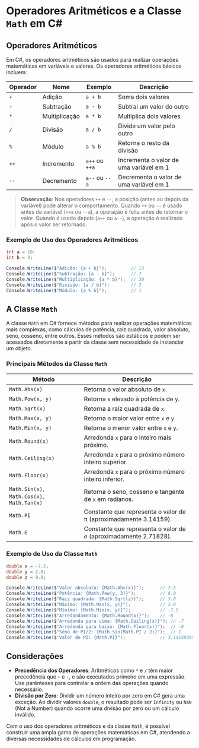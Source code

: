 # Operadores Aritméticos e a Classe `Math` em C#

## Operadores Aritméticos

Em C#, os operadores aritméticos são usados para realizar operações matemáticas em variáveis e valores. Os operadores aritméticos básicos incluem:

| Operador | Nome       | Exemplo      | Descrição                                |
|----------|------------|--------------|------------------------------------------|
| `+`      | Adição     | `a + b`      | Soma dois valores                        |
| `-`      | Subtração  | `a - b`      | Subtrai um valor do outro                |
| `*`      | Multiplicação | `a * b`  | Multiplica dois valores                  |
| `/`      | Divisão    | `a / b`      | Divide um valor pelo outro               |
| `%`      | Módulo     | `a % b`      | Retorna o resto da divisão               |
| `++`     | Incremento | `a++` ou `++a` | Incrementa o valor de uma variável em 1  |
| `--`     | Decremento | `a--` ou `--a` | Decrementa o valor de uma variável em 1  |

> **Observação**: Nos operadores `++` e `--`, a posição (antes ou depois da variável) pode alterar o comportamento. Quando `++` ou `--` é usado antes da variável (`++a` ou `--a`), a operação é feita antes de retornar o valor. Quando é usado depois (`a++` ou `a--`), a operação é realizada após o valor ser retornado.

### Exemplo de Uso dos Operadores Aritméticos

```csharp
int a = 10;
int b = 3;

Console.WriteLine($"Adição: {a + b}");         // 13
Console.WriteLine($"Subtração: {a - b}");      // 7
Console.WriteLine($"Multiplicação: {a * b}");  // 30
Console.WriteLine($"Divisão: {a / b}");        // 3
Console.WriteLine($"Módulo: {a % b}");         // 1
```

## A Classe `Math`

A classe `Math` em C# fornece métodos para realizar operações matemáticas mais complexas, como cálculos de potência, raiz quadrada, valor absoluto, seno, cosseno, entre outros. Esses métodos são estáticos e podem ser acessados diretamente a partir da classe sem necessidade de instanciar um objeto.

### Principais Métodos da Classe `Math`

| Método                | Descrição                                                                 |
|-----------------------|---------------------------------------------------------------------------|
| `Math.Abs(x)`         | Retorna o valor absoluto de `x`.                                         |
| `Math.Pow(x, y)`      | Retorna `x` elevado à potência de `y`.                                   |
| `Math.Sqrt(x)`        | Retorna a raiz quadrada de `x`.                                          |
| `Math.Max(x, y)`      | Retorna o maior valor entre `x` e `y`.                                   |
| `Math.Min(x, y)`      | Retorna o menor valor entre `x` e `y`.                                   |
| `Math.Round(x)`       | Arredonda `x` para o inteiro mais próximo.                               |
| `Math.Ceiling(x)`     | Arredonda `x` para o próximo número inteiro superior.                    |
| `Math.Floor(x)`       | Arredonda `x` para o próximo número inteiro inferior.                    |
| `Math.Sin(x)`, `Math.Cos(x)`, `Math.Tan(x)` | Retorna o seno, cosseno e tangente de `x` em radianos. |
| `Math.PI`             | Constante que representa o valor de π (aproximadamente 3.14159).         |
| `Math.E`              | Constante que representa o valor de *e* (aproximadamente 2.71828).       |

### Exemplo de Uso da Classe `Math`

```csharp
double x = -7.5;
double y = 2.0;
double z = 9.0;

Console.WriteLine($"Valor absoluto: {Math.Abs(x)}");      // 7.5
Console.WriteLine($"Potência: {Math.Pow(y, 3)}");         // 8.0
Console.WriteLine($"Raiz quadrada: {Math.Sqrt(z)}");      // 3.0
Console.WriteLine($"Máximo: {Math.Max(x, y)}");           // 2.0
Console.WriteLine($"Mínimo: {Math.Min(x, y)}");           // -7.5
Console.WriteLine($"Arredondamento: {Math.Round(x)}");    // -8
Console.WriteLine($"Arredonda para cima: {Math.Ceiling(x)}"); // -7
Console.WriteLine($"Arredonda para baixo: {Math.Floor(x)}");  // -8
Console.WriteLine($"Seno de PI/2: {Math.Sin(Math.PI / 2)}");  // 1
Console.WriteLine($"Valor de PI: {Math.PI}");             // 3.14159265358979
```

## Considerações

- **Precedência dos Operadores**: Aritméticos como `*` e `/` têm maior precedência que `+` e `-`, e são executados primeiro em uma expressão. Use parênteses para controlar a ordem das operações quando necessário.
- **Divisão por Zero**: Dividir um número inteiro por zero em C# gera uma exceção. Ao dividir valores `double`, o resultado pode ser `Infinity` ou `NaN` (Not a Number) quando ocorre uma divisão por zero ou um cálculo inválido.

Com o uso dos operadores aritméticos e da classe `Math`, é possível construir uma ampla gama de operações matemáticas em C#, atendendo a diversas necessidades de cálculos em programação.
